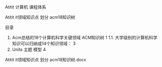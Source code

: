 Atitit 计算机 课程体系  

Atitit it领域知识点 划分 acm18知识树

目录
1. Acm总结的18个计算机科学关键领域  ACM知识树	1
1.1. 大学级别的计算机科学知识可以归纳成14个知识领域：	3
2. Units 主题 模型	4


Atitit it领域知识点 划分 acm18知识树.docx
